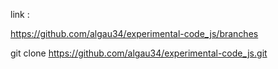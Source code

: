 link : 

https://github.com/algau34/experimental-code_js/branches

git clone https://github.com/algau34/experimental-code_js.git
